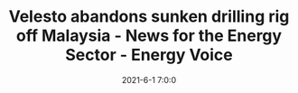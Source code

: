 ---
"title": "Velesto abandons sunken drilling rig off Malaysia - News for the Energy Sector - Energy Voice"
"date": "2021-6-1 7:0:0"
"feed_name": "GOOGLENEWS"
"feed_website": "https://news.google.com/search?q=drilling%2Bincident&hl=en-US&gl=US&ceid=US:en"
"feed_rss": "https://news.google.com/rss/search?q=drilling%2Bincident&hl=en-US&gl=US&ceid=US:en"
"link": "https://www.energyvoice.com/oilandgas/asia/327049/velesto-abandons-sunken-drilling-rig-off-malaysia/"
"file": "_posts/2021-6-1-7-0-0_GOOGLENEWS_8a4700261b288bd7ce607cabd2847421d1c4cd50.md"
"accident": "0"
"drilling": "0"
---